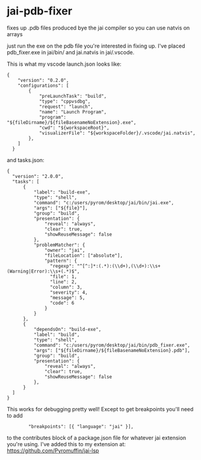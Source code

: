 # jai-pdb-fixer
fixes up .pdb files produced bye the jai compiler so you can use natvis on arrays

just run the exe on the pdb file you're interested in fixing up.
I've placed pdb_fixer.exe in jai/bin/ and jai.natvis in jai/.vscode.

This is what my vscode launch.json looks like:

```
{
    "version": "0.2.0",
    "configurations": [
        {
            "preLaunchTask": "build",
            "type": "cppvsdbg",
            "request": "launch",
            "name": "Launch Program",
            "program": "${fileDirname}/${fileBasenameNoExtension}.exe",
            "cwd": "${workspaceRoot}",
            "visualizerFile": "${workspaceFolder}/.vscode/jai.natvis",
        },
    ]
  }
  ```
  
  and tasks.json:
  ```
  {
    "version": "2.0.0",
    "tasks": [
        {
            "label": "build-exe",
            "type": "shell",
            "command": "c:/users/pyrom/desktop/jai/bin/jai.exe",
            "args": ["${file}"],
            "group": "build",
            "presentation": {
                "reveal": "always",
                "clear": true,
                "showReuseMessage": false
            },
            "problemMatcher": {
                "owner": "jai",
                "fileLocation": ["absolute"],
                "pattern": {
                  "regexp": "^[^:]*:(.*):(\\d+),(\\d+):\\s+(Warning|Error):\\s+(.*)$",
                  "file": 1,
                  "line": 2,
                  "column": 3,
                  "severity": 4,
                  "message": 5,
                  "code": 6
                }
            }
        },
        {
            "dependsOn": "build-exe",
            "label": "build",
            "type": "shell",
            "command": "c:/users/pyrom/desktop/jai/bin/pdb_fixer.exe",
            "args": ["${fileDirname}/${fileBasenameNoExtension}.pdb"],
            "group": "build",
            "presentation": {
                "reveal": "always",
                "clear": true,
                "showReuseMessage": false
            },
        }
    ]
}
```

This works for debugging pretty well!
Except to get breakpoints you'll need to add 
```
        "breakpoints": [{ "language": "jai" }],
```
to the contributes block of a package.json file for whatever jai extension you're using. I've added this to my extension at: https://github.com/Pyromuffin/jai-lsp
